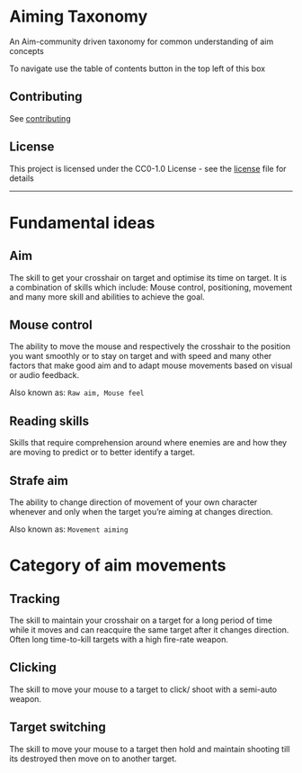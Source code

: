 # Aiming Taxonomy

An Aim-community driven taxonomy for common understanding of aim concepts

To navigate use the table of contents button in the top left of this box

## Contributing

See [contributing](contributing.md)

## License

This project is licensed under the CC0-1.0 License - see the [license](license) file for details

---

# Fundamental ideas

## Aim

The skill to get your crosshair on target and optimise its time on target. It is a combination of skills which include: Mouse control, positioning, movement and many more skill and abilities to achieve the goal.

## Mouse control

The ability to move the mouse and respectively the crosshair to the position you want smoothly or to stay on target and with speed and many other factors that make good aim and to adapt mouse movements based on visual or audio feedback.

Also known as: `Raw aim, Mouse feel`

## Reading skills

Skills that require comprehension around where enemies are and how they are moving to predict or to better identify a target.

## Strafe aim

The ability to change direction of movement of your own character whenever and only when the target you’re aiming at changes direction.

Also known as: `Movement aiming`

<!--
Subcategories for strafe aim?
-->

<!--
Need a better name for this \/
-->

# Category of aim movements

## Tracking

The skill to maintain your crosshair on a target for a long period of time while it moves and can reacquire the same target after it changes direction. Often long time-to-kill targets with a high fire-rate weapon.

## Clicking

The skill to move your mouse to a target to click/ shoot with a semi-auto weapon.

## Target switching

The skill to move your mouse to a target then hold and maintain shooting till its destroyed then move on to another target.

<!--
Todo
 - More classifications
 - Reference images? or videos
 - maybe better formatting to have more and better room for sub classifications
-->
